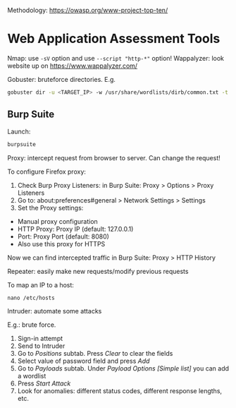 Methodology: https://owasp.org/www-project-top-ten/

# Web Application Assessment Tools
Nmap: use `-sV` option and use `--script "http-*"` option!
Wappalyzer: look website up on https://www.wappalyzer.com/

Gobuster: bruteforce directories. E.g.
```bash
gobuster dir -u <TARGET_IP> -w /usr/share/wordlists/dirb/common.txt -t 10
```

## Burp Suite
Launch:
```bash
burpsuite
```
Proxy: intercept request from browser to server. Can change the request!

To configure Firefox proxy:
1. Check Burp Proxy Listeners: in Burp Suite: Proxy > Options > Proxy Listeners
2. Go to: about:preferences#general > Network Settings > Settings
3. Set the Proxy settings:
  - Manual proxy configuration
  - HTTP Proxy: Proxy IP (default: 127.0.0.1)
  - Port: Proxy Port (default: 8080)
  - Also use this proxy for HTTPS

Now we can find intercepted traffic in Burp Suite: Proxy > HTTP History

Repeater: easily make new requests/modify previous requests

To map an IP to a host:
```burp
nano /etc/hosts
```

Intruder: automate some attacks

E.g.: brute force.
1. Sign-in attempt
2. Send to Intruder
3. Go to _Positions_ subtab. Press _Clear_ to clear the fields
4. Select value of password field and press _Add_
5. Go to _Payloads_ subtab. Under _Payload Options [Simple list]_ you can add a wordlist
6. Press _Start Attack_
7. Look for anomalies: different status codes, different response lengths, etc.

```bash

```
```bash

```
```bash

```
```bash

```
```bash

```
```bash

```
```bash

```
```bash

```
```bash

```
```bash

```

